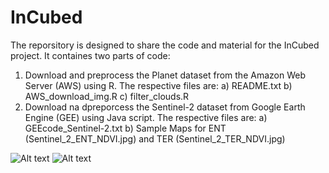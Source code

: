 # InCubed
The reporsitory is designed to share the code and material for the InCubed project.
It containes two parts of code:
  1) Download and preprocess the Planet dataset from the Amazon Web Server (AWS) using R. The respective files are:
    a)  README.txt
    b)  AWS_download_img.R
    c)  filter_clouds.R
  3) Download na dpreporcess the Sentinel-2 dataset from Google Earth Engine (GEE) using Java script. The respective files are:
    a) GEEcode_Sentinel-2.txt
    b) Sample Maps for ENT (Sentinel_2_ENT_NDVI.jpg) and TER (Sentinel_2_TER_NDVI.jpg)
    
   <img src="https://github.com/manidhill0n/InCubed/blob/main/Sentinel_2_ENT_NDVI.jpg" alt="Alt text" title="NDVI visulaization at different dates using Sentinel-2 (ENT)">
     <img src="https://github.com/manidhill0n/InCubed/blob/main/Sentinel_2_TER_NDVI.jpg" alt="Alt text" title="NDVI visulaization at different dates using Sentinel-2 (TER)">
    
